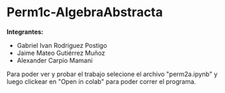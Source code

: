 # Perm1c-AlgebraAbstracta

**Integrantes:**

*   Gabriel Ivan Rodriguez Postigo
*   Jaime Mateo Gutiérrez Muñoz
*   Alexander Carpio Mamani


Para poder ver y probar el trabajo selecione el archivo "perm2a.ipynb" y luego clickear en "Open in colab" para poder correr el programa.
